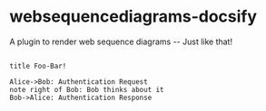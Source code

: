 # websequencediagrams-docsify

A plugin to render web sequence diagrams -- Just like that!

```websequencediagrams

title Foo-Bar!

Alice->Bob: Authentication Request
note right of Bob: Bob thinks about it
Bob->Alice: Authentication Response
```

